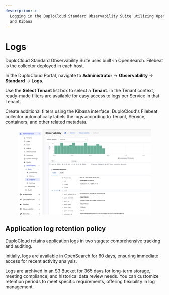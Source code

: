 ```yaml
---
description: >-
  Logging in the DuploCloud Standard Observability Suite utilizing OpenSearch
  and Kibana
---
```


# Logs

DuploCloud Standard Observability Suite uses built-in OpenSearch. Filebeat is the collector deployed in each host.&#x20;

In the DuploCloud Portal, navigate to **Administrator** -> **Observability** -> **Standard** -> **Logs**.&#x20;

Use the **Select Tenant** list box to select a **Tenant**. In the Tenant context, ready-made filters are available for easy access to logs per Service in that Tenant.&#x20;

Create additional filters using the Kibana interface. DuploCloud's Filebeat collector automatically labels the logs according to Tenant, Service, containers, and other related metadata. &#x20;

<figure><img src="../../.gitbook/assets/image (2) (1) (1).png" alt=""><figcaption></figcaption></figure>

## Application log retention policy

DuploCloud retains application logs in two stages: comprehensive tracking and auditing.&#x20;

Initially, logs are available in OpenSearch for 60 days, ensuring immediate access for recent activity analysis.&#x20;

Logs are archived in an S3 Bucket for 365 days for long-term storage, meeting compliance, and historical data review needs. You can customize retention periods to meet specific requirements, offering flexibility in log management.
